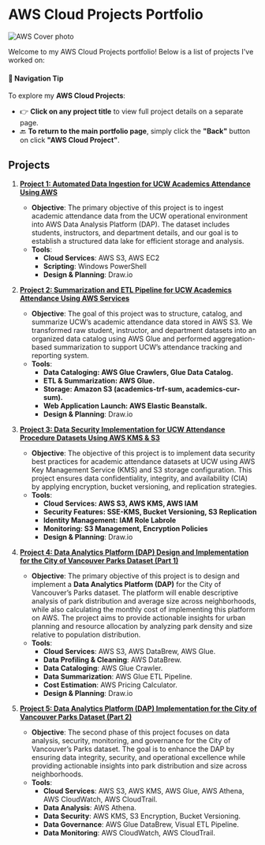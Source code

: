 # AWS Cloud Projects Portfolio

<img src="https://github.com/user-attachments/assets/6fcbd034-bbdd-462e-a807-746a6151de9e" alt="AWS Cover photo" >

Welcome to my AWS Cloud Projects portfolio! Below is a list of projects I've worked on:

#### 🧭 Navigation Tip

To explore my **AWS Cloud Projects**:

- 👉 **Click on any project title** to view full project details on a separate page.
- 🔙 **To return to the main portfolio page**, simply click the **"Back"** button on click **"AWS Cloud Project"**.


## Projects
1. **[Project 1: Automated Data Ingestion for UCW Academics Attendance Using AWS](./Auto_Data_Ingestion)**
   - **Objective**: The primary objective of this project is to ingest academic attendance data from the UCW operational environment into AWS Data Analysis Platform (DAP). The dataset includes students, instructors, and department details, and our goal is to establish a structured data lake for efficient storage and analysis.
   - **Tools**:
      - **Cloud Services**: AWS S3, AWS EC2
      - **Scripting**: Windows PowerShell
      - **Design & Planning**: Draw.io


2. **[Project 2:  Summarization and ETL Pipeline for UCW Academics Attendance Using AWS Services](./Academics_Attendancedata_Summarization)**
   - **Objective**: The goal of this project was to structure, catalog, and summarize UCW’s academic attendance data stored in AWS S3. We transformed raw student, instructor, and department datasets into an organized data catalog using AWS Glue and performed aggregation-based summarization to support UCW’s attendance tracking and reporting system.
   - **Tools**:
      - **Data Cataloging: AWS Glue Crawlers, Glue Data Catalog.**
      - **ETL & Summarization: AWS Glue.**
      - **Storage: Amazon S3 (academics-trf-sum, academics-cur-sum).**
      - **Web Application Launch: AWS Elastic Beanstalk.**
      - **Design & Planning**: Draw.io


3. **[Project 3:  Data Security Implementation for UCW Attendance Procedure Datasets Using AWS KMS & S3](./Data_Security_Implementation_attendance)**
   - **Objective**: The objective of this project is to implement data security best practices for academic attendance datasets at UCW using AWS Key Management Service (KMS) and S3 storage configuration. This project ensures data confidentiality, integrity, and availability (CIA) by applying encryption, bucket versioning, and replication strategies.
   - **Tools**:
      - **Cloud Services: AWS S3, AWS KMS, AWS IAM**
      - **Security Features: SSE-KMS, Bucket Versioning, S3 Replication**
      - **Identity Management: IAM Role Labrole**
      - **Monitoring: S3 Management, Encryption Policies**
      - **Design & Planning**: Draw.io
    

4. **[Project 4:  Data Analytics Platform (DAP) Design and Implementation for the City of Vancouver Parks Dataset (Part 1)](./DAP_design_for_COV)**
   - **Objective**: The primary objective of this project is to design and implement a **Data Analytics Platform (DAP)** for the City of Vancouver’s Parks dataset. The platform will enable descriptive analysis of park distribution and average size across neighborhoods, while also calculating the monthly cost of implementing this platform on AWS. The project aims to provide actionable insights for urban planning and resource allocation by analyzing park density and size relative to population distribution.
   - **Tools**:
     - **Cloud Services**: AWS S3, AWS DataBrew, AWS Glue.
     - **Data Profiling & Cleaning**: AWS DataBrew.
     - **Data Cataloging**: AWS Glue Crawler.
     - **Data Summarization**: AWS Glue ETL Pipeline.
     - **Cost Estimation**: AWS Pricing Calculator.
     - **Design & Planning**: Draw.io


5. **[Project 5:  Data Analytics Platform (DAP) Implementation for the City of Vancouver Parks Dataset (Part 2)](./DAP_Design_COV_Part2)**
   - **Objective**: The second phase of this project focuses on data analysis, security, monitoring, and governance for the City of Vancouver’s Parks dataset. The goal is to enhance the DAP by ensuring data integrity, security, and operational excellence while providing actionable insights into park distribution and size across neighborhoods.
   - **Tools**:
      - **Cloud Services**: AWS S3, AWS KMS, AWS Glue, AWS Athena, AWS CloudWatch, AWS CloudTrail.
      - **Data Analysis**: AWS Athena.
      - **Data Security**: AWS KMS, S3 Encryption, Bucket Versioning.
      - **Data Governance**: AWS Glue DataBrew, Visual ETL Pipeline.
      - **Data Monitoring**: AWS CloudWatch, AWS CloudTrail.
